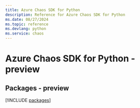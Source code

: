 ```yaml
---
title: Azure Chaos SDK for Python
description: Reference for Azure Chaos SDK for Python
ms.date: 08/27/2024
ms.topic: reference
ms.devlang: python
ms.service: chaos
---
```

# Azure Chaos SDK for Python - preview
## Packages - preview
[!INCLUDE [packages](chaos-index.md)]